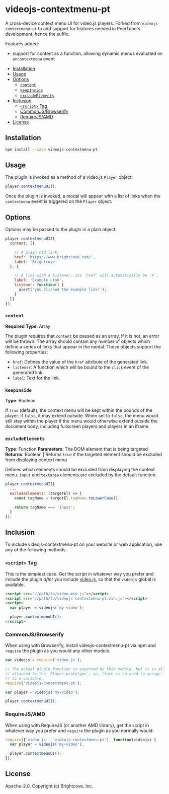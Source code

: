 # videojs-contextmenu-pt

A cross-device context menu UI for video.js players. Forked from `videojs-contextmenu-ui` to add support for features needed in PeerTube's development, hence the suffix.

Features added:
- support for content as a function, allowing dynamic menus evaluated on `oncontextmenu` event

<!-- START doctoc generated TOC please keep comment here to allow auto update -->
<!-- DON'T EDIT THIS SECTION, INSTEAD RE-RUN doctoc TO UPDATE -->


- [Installation](#installation)
- [Usage](#usage)
- [Options](#options)
  - [`content`](#content)
  - [`keepInside`](#keepinside)
  - [`excludeElements`](#excludeelements)
- [Inclusion](#inclusion)
  - [`<script>` Tag](#script-tag)
  - [CommonJS/Browserify](#commonjsbrowserify)
  - [RequireJS/AMD](#requirejsamd)
- [License](#license)

<!-- END doctoc generated TOC please keep comment here to allow auto update -->


## Installation

```sh
npm install --save videojs-contextmenu-pt
```

## Usage

The plugin is invoked as a method of a video.js `Player` object:

```js
player.contextmenuUI();
```

Once the plugin is invoked, a modal will appear with a list of links when the `contextmenu` event is triggered on the `Player` object.

## Options

Options may be passed to the plugin in a plain object:

```js
player.contextmenuUI({
  content: [{

    // A plain old link.
    href: 'https://www.brightcove.com/',
    label: 'Brightcove'
  }, {

    // A link with a listener. Its `href` will automatically be `#`.
    label: 'Example Link',
    listener: function() {
      alert('you clicked the example link!');
    }
  }]
});
```

### `content`

**Required**
**Type**: Array

The plugin requires that `content` be passed as an array. If it is not, an error will be thrown. The array should contain any number of objects which define a series of links that appear in the modal. These objects support the following properties:

- `href`: Defines the value of the `href` attribute of the generated link.
- `listener`: A function which will be bound to the `click` event of the generated link.
- `label`: Text for the link.

### `keepInside`

**Type**: Boolean

If `true` (default), the context menu will be kept within the bounds of the player. If `false`, it may extend outside. When set to `false`, the menu would still stay within the player if the menu would otherwise extend outside the document body, including fullscreen players and players in an iframe.

### `excludeElements`

**Type**: Function
**Parameters**: The DOM element that is being targeted
**Returns**: Boolean | Returns `true` if the targeted element should be excluded from displaying context menu

Defines which elements should be excluded from displaying the context menu. `input` and `textarea` elements are excluded by the default function.

```js
player.contextmenuUI({
  ...
  excludeElements: (targetEl) => {
    const tagName = targetEl.tagName.toLowerCase();

    return tagName === 'input';
  }
});
```

## Inclusion

To include videojs-contextmenu-pt on your website or web application, use any of the following methods.

### `<script>` Tag

This is the simplest case. Get the script in whatever way you prefer and include the plugin _after_ you include [video.js][videojs], so that the `videojs` global is available.

```html
<script src="//path/to/video.min.js"></script>
<script src="//path/to/videojs-contextmenu-pt.min.js"></script>
<script>
  var player = videojs('my-video');

  player.contextmenuUI();
</script>
```

### CommonJS/Browserify

When using with Browserify, install videojs-contextmenu-pt via npm and `require` the plugin as you would any other module.

```js
var videojs = require('video.js');

// The actual plugin function is exported by this module, but it is also
// attached to the `Player.prototype`; so, there is no need to assign it
// to a variable.
require('videojs-contextmenu-pt');

var player = videojs('my-video');

player.contextmenuUI();
```

### RequireJS/AMD

When using with RequireJS (or another AMD library), get the script in whatever way you prefer and `require` the plugin as you normally would:

```js
require(['video.js', 'videojs-contextmenu-pt'], function(videojs) {
  var player = videojs('my-video');

  player.contextmenuUI();
});
```

## License

Apache-2.0. Copyright (c) Brightcove, Inc.

[contextmenu]: https://github.com/brightcove/videojs-contextmenu
[videojs]: http://videojs.com/
